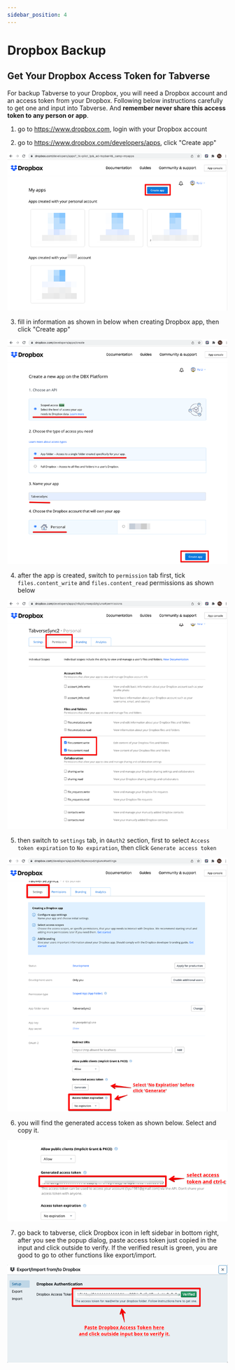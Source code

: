 ```yaml
---
sidebar_position: 4
---
```


# Dropbox Backup

## Get Your Dropbox Access Token for Tabverse

For backup Tabverse to your Dropbox, you will need a Dropbox account and an
access token from your Dropbox. Following below instructions carefully to get
one and input into Tabverse. And **remember never share this access token to any person or app**.

1. go to https://www.dropbox.com, login with your Dropbox account

2. go to https://www.dropbox.com/developers/apps, click "Create app"

![Dropbox access token flow step 1](../static/img/dropbox-accesstoken-flow-1.png)

3. fill in information as shown in below when creating Dropbox app, then click
   "Create app"

![Dropbox access token flow step 2](../static/img/dropbox-accesstoken-flow-2.png)

4. after the app is created, switch to `permission` tab first, tick
   `files.content_write` and `files.content_read` permissions as shown below

![Dropbox access token flow step 3](../static/img/dropbox-accesstoken-flow-3.png)

5. then switch to `settings` tab, in `OAuth2` section, first to select `Access token expiration` to `No expiration`, then click `Generate access token`

![Dropbox access token flow step 4](../static/img/dropbox-accesstoken-flow-4.png)

6. you will find the generated access token as shown below. Select and copy it.

![Dropbox access token flow step 5](../static/img/dropbox-accesstoken-flow-5.png)

7. go back to tabverse, click Dropbox icon in left sidebar in bottom right,
   after you see the popup dialog, paste access token just copied in the input
   and click outside to verify. If the verified result is green, you are good to
   go to other functions like export/import.

![Dropbox access token flow step 6](../static/img/dropbox-accesstoken-flow-6.png)
